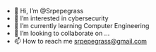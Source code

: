 - 👋 Hi, I’m @Srpepegrass
- 👀 I’m interested in cybersecurity
- 🌱 I’m currently learning Computer Engineering
- 💞️ I’m looking to collaborate on ...
- 📫 How to reach me srpepegrass@gmail.com


